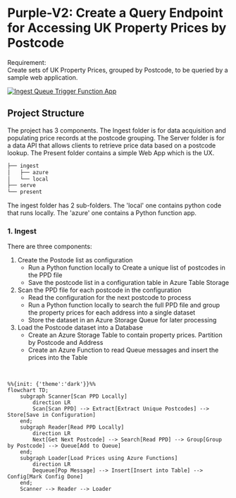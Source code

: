 # Purple-V2: Create a Query Endpoint for Accessing UK Property Prices by Postcode
Requirement:  
Create sets of UK Property Prices, grouped by Postcode, to be queried by a sample web application.  
  
[![Ingest Queue Trigger Function App](https://github.com/andyvroberts/purple/actions/workflows/purple-fa.deploy.yml/badge.svg)](https://github.com/andyvroberts/purple/actions/workflows/purple-fa.deploy.yml)  


## Project Structure  
The project has 3 components.  The Ingest folder is for data acquisition and populating price records at the postcode grouping.  The Server folder is for a data API that allows clients to retrieve price data based on a postcode lookup.  The Present folder contains a simple Web App which is the UX.  
```bash
├── ingest
│   ├── azure
│   └── local
├── serve
└── present
```

The ingest folder has 2 sub-folders. The 'local' one contains python code that runs locally.  The 'azure' one contains a Python function app.  


### 1. Ingest
There are three components:  
1. Create the Postode list as configuration
    - Run a Python function locally to Create a unique list of postcodes in the PPD file
    - Save the postcode list in a configuration table in Azure Table Storage
2. Scan the PPD file for each postcode in the configuration
    - Read the configuration for the next postcode to process
    - Run a Python function locally to search the full PPD file and group the property prices for each address into a single dataset
    - Store the dataset in an Azure Storage Queue for later processing
3. Load the Postcode dataset into a Database
    - Create an Azure Storage Table to contain property prices.  Partition by Postcode and Address
    - Create an Azure Function to read Queue messages and insert the prices into the Table

<br>

```mermaid
%%{init: {'theme':'dark'}}%%
flowchart TD;
    subgraph Scanner[Scan PPD Locally]
        direction LR
        Scan[Scan PPD] --> Extract[Extract Unique Postcodes] --> Store[Save in Configuration]
    end;
    subgraph Reader[Read PPD Locally]
        direction LR
        Next[Get Next Postcode] --> Search[Read PPD] --> Group[Group by Postcode] --> Queue[Add to Queue]
    end;
    subgraph Loader[Load Prices using Azure Functions]
        direction LR
        Dequeue[Pop Message] --> Insert[Insert into Table] --> Config[Mark Config Done] 
    end;
    Scanner --> Reader --> Loader
```





